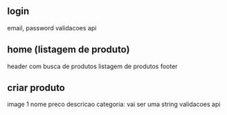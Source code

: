## login

email, password
validacoes
api

## home (listagem de produto)

header com busca de produtos
listagem de produtos
footer

## criar produto

image 1
nome
preco
descricao
categoria: vai ser uma string
validacoes
api
